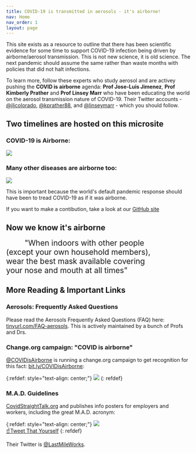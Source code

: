 ```yaml
---
title: COVID-19 is transmitted in aerosols - it's airborne!
nav: Home
nav_order: 1
layout: page
---
```


This site exists as a resource to outline that there has been scientific evidence for some time to support COVID-19 infection being driven by airborne/aerosol transmission. This is not new science, it is old science. The next pandemic should assume the same rather than waste months with policies that did not halt infections. 

To learn more, follow these experts who study aerosol and are activey pushing the **COVID is airborne** agenda: **Prof Jose-Luis Jimenez**, **Prof Kimberly Prather** and **Prof Linsey Marr** who have been educating the world on the aerosol transmission nature of COVID-19. Their Twitter accounts - [@jljcolorado](https://twitter.com/jljcolorado), [@kprather88](https://twitter.com/kprather88), and [@linseymarr](https://twitter.com/linseymarr) - which you should follow.

## Two timelines are hosted on this microsite

### COVID-19 is Airborne:

[![](https://user-images.githubusercontent.com/82182/102419911-ba999a00-3ff8-11eb-9f10-eb39d02c7794.png)](/covid19-timeline)

### Many other diseases are airborne too:

[![](https://user-images.githubusercontent.com/82182/102420197-78248d00-3ff9-11eb-8b63-20bb4cc08b2d.png)](/historical-timeline)

This is important because the world's default pandemic response should have been to tread COVID-19
as if it was airborne.

If you want to make a contibution, take a look at our [GitHub site](https://github.com/its-airborne/timelines-site)

## Now we know it's airborne

<span style="font-size: 150%; margin-left: 10%;">
"When indoors with other people<br/> 
(except your own household members),<br/> 
wear the best mask available covering<br/> 
your nose and mouth at all times"<br/>
</span>

## More Reading & Important Links

### Aerosols: Frequently Asked Questions

Please read the Aerosols Frequently Asked Questions (FAQ) here: [tinyurl.com/FAQ-aerosols](https://tinyurl.com/FAQ-aerosols). This is actively maintained by a bunch of Profs and Drs.

### Change.org campaign: "COVID is airborne"

[@COVIDisAirborne](https://twitter.com/covidisairborne) is running a change.org campaign to get recognition for this fact: [bit.ly/COVIDisAirborne](https://bit.ly/COVIDisAirborne):

{:refdef: style="text-align: center;"}
![](https://user-images.githubusercontent.com/82182/102479775-3de9d880-4057-11eb-84ca-ba2b024c2127.png)
{: refdef}

### M.A.D. Guidelines

[CovidStraightTalk.org](https://covidstraighttalk.org/) and publishes info posters for employers and workers, including the great M.A.D. acronym:

{:refdef: style="text-align: center;"}
![](https://user-images.githubusercontent.com/82182/102404351-82d22880-3fdf-11eb-9b1a-c5a105e89101.png) 
<br><a href="https://twitter.com/intent/tweet?text=%23COVIDisAirborne%20%23masks4All%20%23bewareOfSharedAir%20%23ventilation.%20Masks!%20Air!%20Distance!%20https://pic.twitter.com/noIWVuuogr&name=small" target="_blank">☝️Tweet That Yourself</a>
{: refdef}

Their Twitter is [@LastMileWorks](https://twitter.com/lastmileworks).